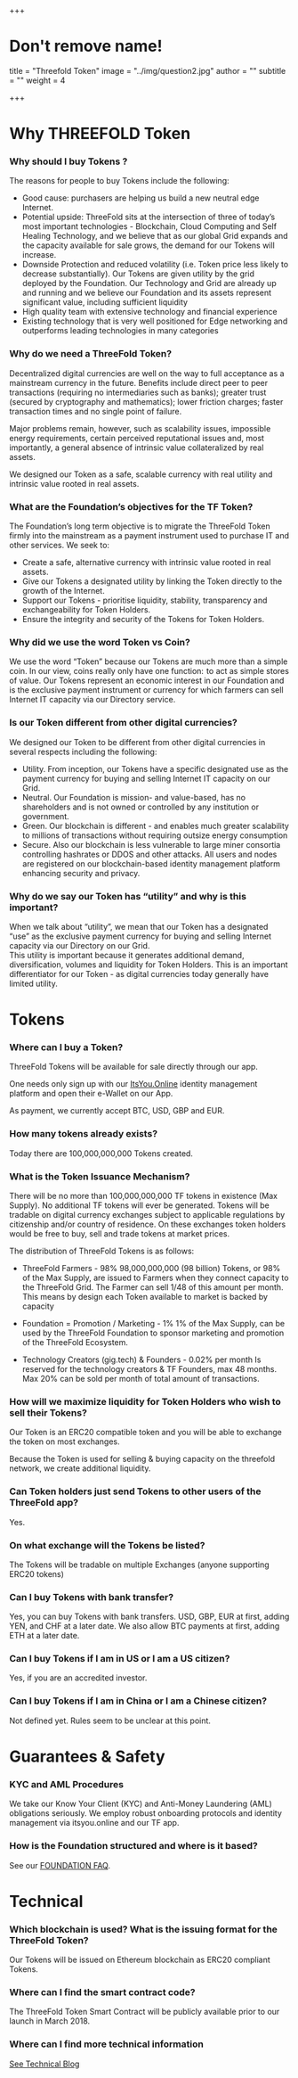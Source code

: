 +++
# Don't remove name!
title = "Threefold Token"
image = "../img/question2.jpg"
author = ""
subtitle = ""
weight = 4

+++

# Why THREEFOLD Token
### Why should I buy Tokens ?

The reasons for people to buy Tokens include the following:

* Good cause: purchasers are helping us build a new neutral edge Internet.
* Potential upside: ThreeFold sits at the intersection of three of today’s most important technologies - Blockchain, Cloud Computing and Self Healing Technology, and we believe that as our global Grid expands and the capacity available for sale grows, the demand for our Tokens will increase.
* Downside Protection and reduced volatility (i.e. Token price less likely to decrease substantially). Our Tokens are given utility by the grid deployed by the Foundation. Our Technology and Grid are already up and running and we believe our Foundation and its assets represent significant value, including sufficient liquidity
* High quality team with extensive technology and financial experience
* Existing technology that is very well positioned for Edge networking and outperforms leading technologies in many categories

### Why do we need a ThreeFold Token?

Decentralized digital currencies are well on the way to full acceptance as a mainstream currency in the future. Benefits include direct peer to peer transactions (requiring no intermediaries such as banks); greater trust (secured by cryptography and mathematics); lower friction charges; faster transaction times and no single point of failure.

Major problems remain, however, such as scalability issues, impossible energy requirements, certain perceived reputational issues and, most importantly, a general absence of intrinsic value collateralized by real assets.

We designed our Token as a safe, scalable currency with real utility and intrinsic value rooted in real assets.

### What are the Foundation’s objectives for the TF Token?

The Foundation’s long term objective is to migrate the ThreeFold Token firmly into the mainstream as a payment instrument used to purchase IT and other services. We seek  to:

* Create a safe, alternative currency with intrinsic value rooted in real assets.
* Give our Tokens a designated utility by linking the Token directly to the growth of the Internet.
* Support our Tokens - prioritise liquidity, stability, transparency and exchangeability for Token Holders.
* Ensure the integrity and security of the Tokens for Token Holders.

### Why did we use the word Token vs Coin?

We use the word “Token” because our Tokens are much more than a simple coin.  In our view, coins really only have one function:  to act as simple stores of value. Our Tokens represent an  economic interest in our Foundation and is the exclusive payment instrument or currency for which farmers can sell Internet IT capacity via our Directory service.

### Is our Token different from other digital currencies?

We designed our Token to be different from other digital currencies in several respects including the following:

* Utility.  From inception, our Tokens have a specific designated use as the payment currency for buying and selling Internet IT capacity on our Grid.  
* Neutral.  Our Foundation is mission- and value-based, has no shareholders and is not owned or controlled by any institution or government.  
* Green.  Our blockchain is different - and enables much greater scalability to millions of transactions without requiring outsize energy consumption
* Secure.  Also our blockchain is less vulnerable to large miner consortia controlling hashrates or DDOS and other attacks.  All users and nodes are registered on our blockchain-based identity management platform enhancing security and privacy.


### Why do we say our Token has “utility” and why is this important?

When we talk about “utility”, we mean that our Token has a designated “use” as the exclusive payment currency for buying and selling Internet capacity via our Directory on our Grid.  
This utility is important because it generates additional demand, diversification, volumes and liquidity for Token Holders.  This is an important differentiator for our Token - as digital currencies today generally have limited utility.


# Tokens

### Where can I buy a Token?

ThreeFold Tokens will be available for sale directly through our app.

One needs only sign up with our [ItsYou.Online](http://itsyou.online) identity management platform and open their e-Wallet on our App.

As payment, we currently accept BTC, USD, GBP and EUR.

### How many tokens already exists?

Today there are 100,000,000,000 Tokens created.


### What is the Token Issuance Mechanism?

There will be no more than 100,000,000,000 TF tokens in existence (Max Supply). No additional TF tokens will ever be generated. Tokens will be tradable on digital currency exchanges subject to applicable regulations by citizenship and/or country of residence. On these exchanges token holders would be free to buy, sell and trade tokens at market prices.

The distribution of ThreeFold Tokens is as follows:

* ThreeFold Farmers - 98%
98,000,000,000 (98 billion) Tokens, or 98% of the Max Supply, are issued to Farmers when they connect capacity to the ThreeFold Grid. The Farmer can sell 1/48 of this amount per month. This means by design each Token available to market is  backed by capacity

* Foundation = Promotion / Marketing - 1%
1% of the Max Supply, can be used by the ThreeFold Foundation to sponsor marketing and promotion of the ThreeFold Ecosystem.

* Technology Creators (gig.tech) & Founders - 0.02% per month
Is reserved for the technology creators & TF Founders, max 48 months. Max 20% can be sold per month of total amount of transactions.



### How will we maximize liquidity for Token Holders who wish to sell their Tokens?

Our Token is an ERC20 compatible token and you will be able to exchange the token on most exchanges.

Because the Token is used for selling & buying capacity on the threefold network, we create additional liquidity.

### Can Token holders just send Tokens to other users of the ThreeFold app? 

Yes.

### On what exchange will the Tokens be listed?

The Tokens will be tradable on multiple Exchanges (anyone supporting ERC20 tokens)


###  Can I buy Tokens with bank transfer?

Yes, you can buy Tokens with bank transfers. USD, GBP, EUR at first, adding YEN, and CHF at a later date.
We also allow BTC payments at first, adding ETH at a later date.

### Can I buy Tokens if I am in US or I am a US citizen?

Yes, if you are an accredited investor.


### Can I buy Tokens if I am in China or I am a Chinese citizen?

Not defined yet. Rules seem to be unclear at this point.

# Guarantees & Safety

### KYC and AML Procedures

We take our Know Your Client (KYC) and Anti-Money Laundering (AML) obligations seriously.  We employ robust onboarding protocols and identity management via itsyou.online and our TF app.


### How is the Foundation structured and where is it based?

See our [FOUNDATION FAQ](/faq/foundation-faq).


# Technical

### Which blockchain is used? What is the issuing format for the ThreeFold Token?

Our Tokens will be issued on Ethereum blockchain as ERC20 compliant Tokens.  

### Where can I find the smart contract code?

The ThreeFold Token Smart Contract will be publicly available prior to our launch in March 2018.

### Where can I find more technical information

[See Technical Blog](/information)
